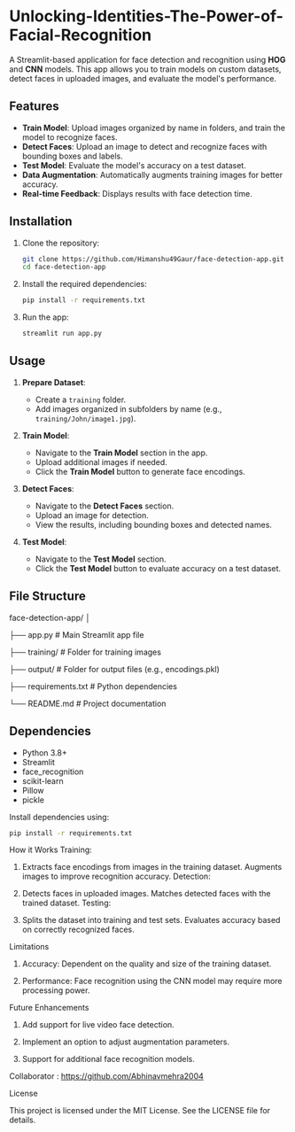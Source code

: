 ﻿# Unlocking-Identities-The-Power-of-Facial-Recognition

A Streamlit-based application for face detection and recognition using **HOG** and **CNN** models. This app allows you to train models on custom datasets, detect faces in uploaded images, and evaluate the model's performance.

## Features
- **Train Model**: Upload images organized by name in folders, and train the model to recognize faces.
- **Detect Faces**: Upload an image to detect and recognize faces with bounding boxes and labels.
- **Test Model**: Evaluate the model's accuracy on a test dataset.
- **Data Augmentation**: Automatically augments training images for better accuracy.
- **Real-time Feedback**: Displays results with face detection time.

## Installation
1. Clone the repository:
    ```bash
    git clone https://github.com/Himanshu49Gaur/face-detection-app.git
    cd face-detection-app
    ```
2. Install the required dependencies:
    ```bash
    pip install -r requirements.txt
    ```

3. Run the app:
    ```bash
    streamlit run app.py
    ```

## Usage
1. **Prepare Dataset**:
   - Create a `training` folder.
   - Add images organized in subfolders by name (e.g., `training/John/image1.jpg`).

2. **Train Model**:
   - Navigate to the **Train Model** section in the app.
   - Upload additional images if needed.
   - Click the **Train Model** button to generate face encodings.

3. **Detect Faces**:
   - Navigate to the **Detect Faces** section.
   - Upload an image for detection.
   - View the results, including bounding boxes and detected names.

4. **Test Model**:
   - Navigate to the **Test Model** section.
   - Click the **Test Model** button to evaluate accuracy on a test dataset.

## File Structure
face-detection-app/ 
│ 

├── app.py # Main Streamlit app file 

├── training/ # Folder for training images

├── output/ # Folder for output files (e.g., encodings.pkl)

├── requirements.txt # Python dependencies 

└── README.md # Project documentation


## Dependencies
- Python 3.8+
- Streamlit
- face_recognition
- scikit-learn
- Pillow
- pickle

Install dependencies using:
```bash
pip install -r requirements.txt
```

How it Works
Training:

1. Extracts face encodings from images in the training dataset.
Augments images to improve recognition accuracy.
Detection:

2. Detects faces in uploaded images.
Matches detected faces with the trained dataset.
Testing:

3. Splits the dataset into training and test sets.
Evaluates accuracy based on correctly recognized faces.

Limitations

1. Accuracy: Dependent on the quality and size of the training dataset.

2. Performance: Face recognition using the CNN model may require more processing power.

Future Enhancements

1. Add support for live video face detection.

2. Implement an option to adjust augmentation parameters.

3. Support for additional face recognition models.

Collaborator : https://github.com/Abhinavmehra2004

License

This project is licensed under the MIT License. See the LICENSE file for details.












